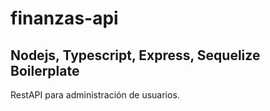 # finanzas-api
## Nodejs, Typescript, Express, Sequelize Boilerplate
RestAPI para administración de usuarios.


